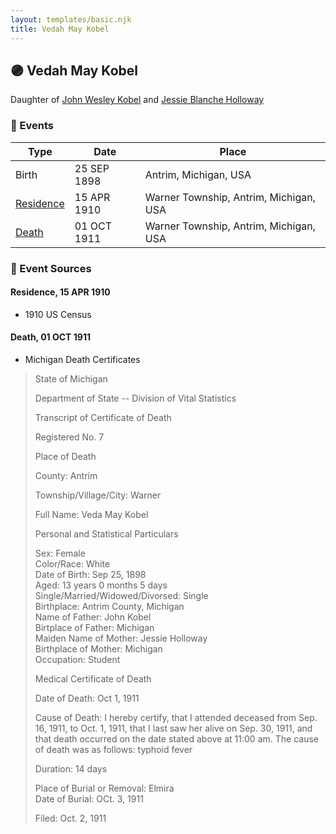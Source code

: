 ```yaml
---
layout: templates/basic.njk
title: Vedah May Kobel
---
```

## 🟣 Vedah May Kobel

Daughter of [John Wesley Kobel](/people/2/24649136) and [Jessie Blanche Holloway](/people/2/29242864)

### 📆 Events

Type | Date | Place
------ | ------ | ------
Birth | 25 SEP 1898 | Antrim, Michigan, USA
[Residence](#event-1) | 15 APR 1910 | Warner Township, Antrim, Michigan, USA
[Death](#event-2) | 01 OCT 1911 | Warner Township, Antrim, Michigan, USA

### 📰 Event Sources

#### <a id="event-1"></a> Residence, 15 APR 1910
* 1910 US Census

#### <a id="event-2"></a> Death, 01 OCT 1911
* Michigan Death Certificates
>   
  > State of Michigan  
  >   
  > Department of State -- Division of Vital Statistics  
  >   
  > Transcript of Certificate of Death  
  >   
  > Registered No. 7  
  >   
  >   
  > Place of Death  
  >   
  > County: Antrim  
  >   
  > Township/Village/City: Warner  
  >   
  > Full Name: Veda May Kobel  
  >   
  >   
  > Personal and Statistical Particulars  
  >   
  > Sex: Female  
  > Color/Race: White  
  > Date of Birth: Sep 25, 1898  
  > Aged: 13 years 0 months 5 days  
  > Single/Married/Widowed/Divorsed: Single  
  > Birthplace: Antrim County, Michigan  
  > Name of Father: John Kobel  
  > Birtplace of Father: Michigan  
  > Maiden Name of Mother: Jessie Holloway  
  > Birthplace of Mother: Michigan  
  > Occupation: Student  
  >   
  >   
  > Medical Certificate of Death  
  >   
  > Date of Death: Oct 1, 1911  
  >   
  > Cause of Death: I hereby certify, that I attended deceased from Sep. 16, 1911, to Oct. 1, 1911, that I last saw her alive on Sep. 30, 1911, and that death occurred on the date stated above at 11:00 am. The cause of death was as follows: typhoid fever  
  >   
  > Duration: 14 days  
  >   
  > Place of Burial or Removal: Elmira  
  > Date of Burial: OCt. 3, 1911  
  >   
  > Filed: Oct. 2, 1911
